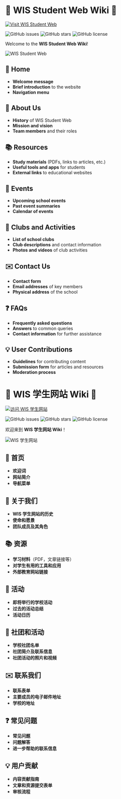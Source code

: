 # 🌟 WIS Student Web Wiki 🌟

[![Visit WIS Student Web](https://img.shields.io/badge/Visit-WIS%20Student%20Web-brightgreen)](URL_TO_YOUR_WEBSITE)

![GitHub issues](https://img.shields.io/github/issues/WIS-Student-Web/WIS-Student-Web-Wiki)
![GitHub stars](https://img.shields.io/github/stars/WIS-Student-Web/WIS-Student-Web-Wiki)
![GitHub license](https://img.shields.io/github/license/WIS-Student-Web/WIS-Student-Web-Wiki)

Welcome to the **WIS Student Web Wiki**!

![WIS Student Web](URL_TO_YOUR_IMAGE)

## 🏡 Home
- **Welcome message**
- **Brief introduction** to the website
- **Navigation menu**

## 🏫 About Us
- **History** of WIS Student Web
- **Mission and vision**
- **Team members** and their roles

## 📚 Resources
- **Study materials** (PDFs, links to articles, etc.)
- **Useful tools and apps** for students
- **External links** to educational websites

## 📅 Events
- **Upcoming school events**
- **Past event summaries**
- **Calendar of events**

## 🎨 Clubs and Activities
- **List of school clubs**
- **Club descriptions** and contact information
- **Photos and videos** of club activities

## ✉️ Contact Us
- **Contact form**
- **Email addresses** of key members
- **Physical address** of the school

## ❓ FAQs
- **Frequently asked questions**
- **Answers** to common queries
- **Contact information** for further assistance

## 💡 User Contributions
- **Guidelines** for contributing content
- **Submission form** for articles and resources
- **Moderation process**

# 🌟 WIS 学生网站 Wiki 🌟

[![访问 WIS 学生网站](https://img.shields.io/badge/Visit-WIS%20Student%20Web-brightgreen)](URL_TO_YOUR_WEBSITE)

![GitHub issues](https://img.shields.io/github/issues/WIS-Student-Web/WIS-Student-Web-Wiki)
![GitHub stars](https://img.shields.io/github/stars/WIS-Student-Web/WIS-Student-Web-Wiki)
![GitHub license](https://img.shields.io/github/license/WIS-Student-Web/WIS-Student-Web-Wiki)

欢迎来到 **WIS 学生网站 Wiki**！

![WIS 学生网站](URL_TO_YOUR_IMAGE)

## 🏡 首页
- **欢迎词**
- **网站简介**
- **导航菜单**

## 🏫 关于我们
- **WIS 学生网站的历史**
- **使命和愿景**
- **团队成员及其角色**

## 📚 资源
- **学习材料**（PDF，文章链接等）
- **对学生有用的工具和应用**
- **外部教育网站链接**

## 📅 活动
- **即将举行的学校活动**
- **过去的活动总结**
- **活动日历**

## 🎨 社团和活动
- **学校社团名单**
- **社团简介及联系信息**
- **社团活动的照片和视频**

## ✉️ 联系我们
- **联系表单**
- **主要成员的电子邮件地址**
- **学校的地址**

## ❓ 常见问题
- **常见问题**
- **问题解答**
- **进一步帮助的联系信息**

## 💡 用户贡献
- **内容贡献指南**
- **文章和资源提交表单**
- **审核流程**
